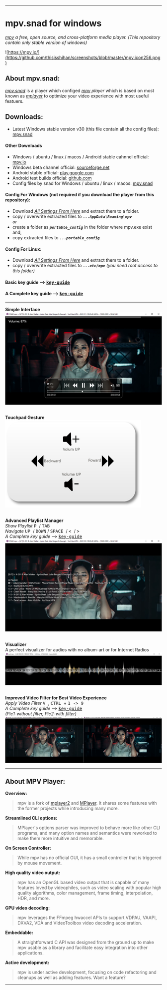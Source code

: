 -----------------------------------
# mpv.snad for windows
_[mpv](https://mpv.io/) a free, open source, and cross-platform media player._
_(This repository contain only stable version of windows)_

![https://mpv.io/](https://github.com/thisisshihan/screenshots/blob/master/mpv.icon256.png)

## About mpv.snad:
_[mpv.snad](https://github.com/thisisshihan/mpv.snad)_ is a player which configed _[mpv](https://mpv.io/) player_
which is based on most known as _[mplayer](http://www.mplayerhq.hu)_
to optimize your video experience with most useful featuers. 

## Downloads:
* Latest Windows stable version v30 (this file contain all the config files): [mpv.snad](https://github.com/thisisshihan/mpv.snad/raw/master/mpv-0.30.0-x86_64.rar)

#### Other Downloads
* Windows / ubuntu / linux / macos / Android stable cahnnel official: [mpv.io](http://mpv.io/installation)
* Windows beta channel official: [sourceforge.net](https://sourceforge.net/projects/mpv-player-windows/files)
* Android stable official: [play.google.com](https://play.google.com/store/apps/details?id=is.xyz.mpv&hl=en)
* Android test builds official: [github.com](https://github.com/mpv-android/mpv-android/releases)
* Config files by snad for Windows / ubuntu / linux / macos: [mpv.snad](https://goo.gl/7Mphpk)

#### Config For Windows (not required if you download the player from this repository):
* Download [_All Settings From Here_](https://goo.gl/7Mphpk) and extract them to a folder.
* copy / overwrite extracted files to **_`...AppData\Roaming\mpv`_** <br/>_or_
* create a folder as **_`portable_config`_** in the folder where mpv.exe exist and,
* copy extracted files to **_`...portable_config`_**

#### Config For Linux:
* Download [_All Settings From Here_](https://goo.gl/7Mphpk) and extract them to a folder.
* copy / overwrite extracted files to **_`...etc/mpv`_** _(you need root access to this folder)_

#### **Basic key guide -->** [<kbd>key-guide</kbd>](https://github.com/thisisshihan/mpv-player-config-snad/blob/mpv-config-snad-windows-ubuntu-linux-macos/KEY_basic.md)
#### **A Complete key guide -->** [<kbd>key-guide</kbd>](https://github.com/thisisshihan/mpv-player-config-snad/blob/mpv-config-snad-windows-ubuntu-linux-macos/KEY.md)
-------------------------------------
**Simple Interface**<br/>
<kbd>![s2](https://github.com/thisisshihan/screenshots/blob/master/mpv.interface.png)</kbd>
##
**Touchpad Gesture**<br/>
![s2](https://github.com/thisisshihan/screenshots/blob/master/touchpadGesture2.png)
##
**Advanced Playlist Manager**<br/>
_Show Playlist_ <kbd> P </kbd> / <kbd> TAB </kbd><br/>
_Navigate_ <kbd> UP </kbd> / <kbd>DOWN</kbd> / <kbd>    SPACE    </kbd> / <kbd> < </kbd> / <kbd> > </kbd> <br/>_A Complete key guide -->_ [<kbd>key-guide</kbd>](https://github.com/thisisshihan/mpv-player-config-snad/blob/mpv-config-snad-windows-ubuntu-linux-macos/KEY.md)<br/>
<kbd>![s1](https://github.com/thisisshihan/screenshots/blob/master/mpv.adv.playlist.png)</kbd>
##
**Visualizer**<br/>
A perfect visualizer for audios with no album-art or for Internet Radios
<kbd>![s2](https://github.com/thisisshihan/screenshots/blob/master/mpv_visualizer.PNG)</kbd>
##
**Improved Video Filter for Best Video Experience**<br/>
_Apply Video Filter_ <kbd> V </kbd>, <kbd> CTRL </kbd> + <kbd> 1 -> 9 </kbd> <br/>_A Complete key guide -->_ [<kbd>key-guide</kbd>](https://github.com/thisisshihan/mpv-player-config-snad/blob/mpv-config-snad-windows-ubuntu-linux-macos/KEY.md)<br/>_(Pic1-without filter, Pic2-with filter)_<br/>
<kbd>![s1](https://github.com/thisisshihan/screenshots/blob/master/mpv.adv.color.png)</kbd>

-------------------------------------
## About MPV Player:
**Overview:**
> mpv is a fork of [mplayer2](http://www.mplayerhq.hu/design7/info.html) and [MPlayer](http://www.mplayerhq.hu/design7/info.html). It shares some features with the former projects while introducing many more.

**Streamlined CLI options:**
> MPlayer's options parser was improved to behave more like other CLI programs, and many option names and semantics were reworked to make them more intuitive and memorable.

**On Screen Controller:**
> While mpv has no official GUI, it has a small controller that is triggered by mouse movement.

**High quality video output:**
> mpv has an OpenGL based video output that is capable of many features loved by videophiles, such as video scaling with popular high quality algorithms, color management, frame timing, interpolation, HDR, and more.

**GPU video decoding:**
> mpv leverages the FFmpeg hwaccel APIs to support VDPAU, VAAPI, DXVA2, VDA and VideoToolbox video decoding acceleration.

**Embeddable:**
> A straightforward C API was designed from the ground up to make mpv usable as a library and facilitate easy integration into other applications.

**Active development:**
> mpv is under active development, focusing on code refactoring and cleanups as well as adding features. Want a feature?

-------------------------------------------
